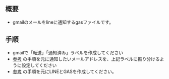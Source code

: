 ## 概要
- gmailのメールをlineに通知するgasファイルです。
## 手順
- gmailで「転送」「通知済み」ラベルを作成してください
- [参考](https://rakumo.com/gsuite/gws-hint/gmail/filter/) の手順を元に通知したいメールアドレスを、上記ラベルに振り分けるように設定してください
- [参考](https://qiita.com/blue928sky/items/287ac3ee1c33213d4d35) の手順を元にLINEとGASを作成してください。
